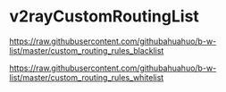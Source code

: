 # v2rayCustomRoutingList
https://raw.githubusercontent.com/githubahuahuo/b-w-list/master/custom_routing_rules_blacklist

https://raw.githubusercontent.com/githubahuahuo/b-w-list/master/custom_routing_rules_whitelist
